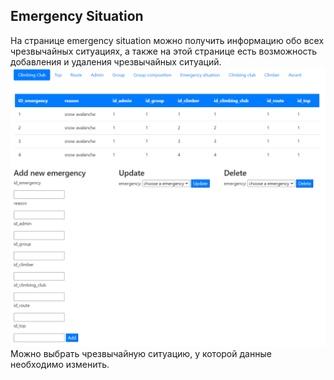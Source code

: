 ## Emergency Situation
 
  
На странице emergency situation можно получить информацию обо всех чрезвычайных ситуациях, а также на этой странице есть возможность добавления и удаления чрезвычайных ситуаций.  
![](15.png)
Можно выбрать чрезвычайную ситуацию, у которой данные необходимо изменить. 